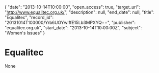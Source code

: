 {
  "date": "2013-10-14T10:00:00", 
  "open_access": true, 
  "target_url": "http://www.equalitec.org.uk/", 
  "description": null, 
  "end_date": null, 
  "title": "Equalitec", 
  "record_id": "20131014T100000/Yrb6UOYwlffE15Lb3MPXYQ==", 
  "publisher": "equalitec.org.uk", 
  "start_date": "2013-10-14T10:00:00Z", 
  "subject": "Women's Issues"
}

# Equalitec

None